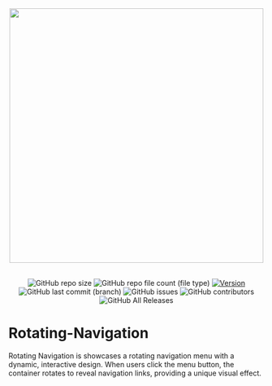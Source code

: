 <div align="center">
  <img src="https://github.com/yazansedih/Rotating-Navigation/assets/137224224/ed0b5cdf-9f84-43ab-9039-a46698abbf60" width=500px/>
  <br />
  <br />

 ![GitHub repo size](https://img.shields.io/github/repo-size/yazansedih/Rotating-Navigation) 
 ![GitHub repo file count (file type)](https://img.shields.io/github/directory-file-count/yazansedih/Rotating-Navigation) 
 [![Version](https://img.shields.io/badge/version-v1.0.0-blue)](https://github.com/yazansedih/Rotating-Navigation/releases/tag/v1.0.0)
 ![GitHub last commit (branch)](https://img.shields.io/github/last-commit/yazansedih/Rotating-Navigation/main) 
 ![GitHub issues](https://img.shields.io/github/issues/yazansedih/Rotating-Navigation)
 ![GitHub contributors](https://img.shields.io/github/contributors/yazansedih/Rotating-Navigation)
 ![GitHub All Releases](https://img.shields.io/github/downloads/yazansedih/Rotating-Navigation/total)
 
</div>  

<h1>Rotating-Navigation</h1>
Rotating Navigation is showcases a rotating navigation menu with a dynamic, interactive design. When users click the menu button, the container rotates to reveal navigation links, providing a unique visual effect.
